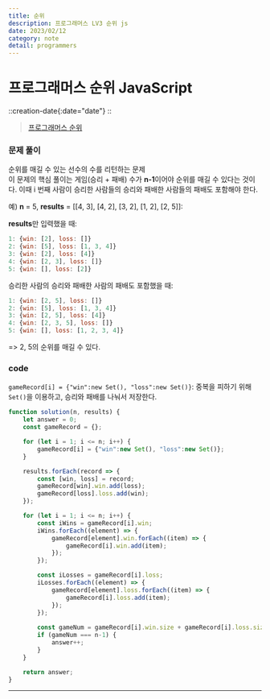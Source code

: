 ```yaml
---
title: 순위
description: 프로그래머스 LV3 순위 js
date: 2023/02/12
category: note
detail: programmers
---
```


# 프로그래머스 순위 JavaScript
::creation-date{:date="date"}
::

> <a href="https://school.programmers.co.kr/learn/courses/30/lessons/49191" target="_blank" class="font-bold">프로그래머스 순위</a>

### 문제 풀이
순위를 매길 수 있는 선수의 수를 리턴하는 문제  
이 문제의 핵심 풀이는 게임(승리 + 패배) 수가 **n-1**이어야 순위를 매길 수 있다는 것이다.
이때 i 번째 사람이 승리한 사람들의 승리와 패배한 사람들의 패배도 포함해야 한다.
<!-- 승리한 사람의 승리 게임과 패배한 사람의 패배 게임도 포함해야 한다.   -->

예) **n** = 5, **results** = \[[4, 3], \[4, 2], \[3, 2], \[1, 2], \[2, 5]]:    

**results**만 입력했을 때:
```js
1: {win: [2], loss: []}
2: {win: [5], loss: [1, 3, 4]}
3: {win: [2], loss: [4]}
4: {win: [2, 3], loss: []}
5: {win: [], loss: [2]}
```
승리한 사람의 승리와 패배한 사람의 패배도 포함했을 때: 
```js
1: {win: [2, 5], loss: []}
2: {win: [5], loss: [1, 3, 4]}
3: {win: [2, 5], loss: [4]}
4: {win: [2, 3, 5], loss: []}
5: {win: [], loss: [1, 2, 3, 4]}
```
=> 2, 5의 순위를 매길 수 있다.  


### code
`gameRecord[i] = {"win":new Set(), "loss":new Set()}`: 중복을 피하기 위해 `Set()`을 이용하고, 승리와 패배를 나눠서 저장한다.   

```js
function solution(n, results) {
    let answer = 0;
    const gameRecord = {};

    for (let i = 1; i <= n; i++) {
        gameRecord[i] = {"win":new Set(), "loss":new Set()};
    }

    results.forEach(record => {
        const [win, loss] = record;
        gameRecord[win].win.add(loss);
        gameRecord[loss].loss.add(win);
    });

    for (let i = 1; i <= n; i++) {
        const iWins = gameRecord[i].win;
        iWins.forEach((element) => {
            gameRecord[element].win.forEach((item) => {
                gameRecord[i].win.add(item);
            });
        });

        const iLosses = gameRecord[i].loss;
        iLosses.forEach((element) => {
            gameRecord[element].loss.forEach((item) => {
                gameRecord[i].loss.add(item);
            });
        });
        
        const gameNum = gameRecord[i].win.size + gameRecord[i].loss.size;
        if (gameNum === n-1) {
            answer++;
        }    
    }

    return answer;
}
```

---